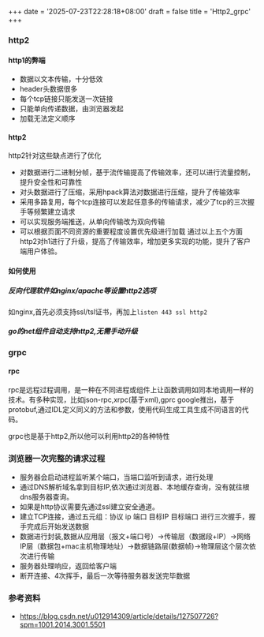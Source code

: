 +++
date = '2025-07-23T22:28:18+08:00'
draft = false
title = 'Http2_grpc'
+++
### http2
#### http1的弊端
* 数据以文本传输，十分低效
* header头数据很多
* 每个tcp链接只能发送一次链接
* 只能单向传递数据，由浏览器发起
* 加载无法定义顺序
#### http2
http2针对这些缺点进行了优化
* 对数据进行二进制分帧，基于流传输提高了传输效率，还可以进行流量控制，提升安全性和可靠性
* 对头数据进行了压缩，采用hpack算法对数据进行压缩，提升了传输效率
* 采用多路复用，每个tcp连接可以发起任意多的传输请求，减少了tcp的三次握手等频繁建立请求
* 可以实现服务端推送，从单向传输改为双向传输
* 可以根据页面不同资源的重要程度设置优先级进行加载
通过以上五个方面http2对h1进行了升级，提高了传输效率，增加更多实现的功能，提升了客户端用户体验。
#### 如何使用
##### 反向代理软件如nginx/apache等设置http2选项
如nginx,首先必须支持ssl/tsl证书，再加上`listen 443 ssl http2`
##### go的net组件自动支持http2,无需手动升级
### grpc
#### rpc
rpc是远程过程调用，是一种在不同进程或组件上让函数调用如同本地调用一样的技术。有多种实现，比如json-rpc,xrpc(基于xml),gprc
google推出，基于protobuf,通过IDL定义同义的方法和参数，使用代码生成工具生成不同语言的代码。

grpc也是基于http2,所以他可以利用http2的各种特性
### 浏览器一次完整的请求过程
* 服务器会启动进程监听某个端口，当端口监听到请求，进行处理
* 通过DNS解析域名拿到目标IP,依次通过浏览器、本地缓存查询，没有就往根dns服务器查询。
* 如果是http协议需要先通过ssl建立安全通道。
* 建立TCP连接，通过五元组：协议 ip 端口 目标IP 目标端口 进行三次握手，握手完成后开始发送数据
* 数据进行封装,数据从应用层（报文+端口号）->传输层（数据段+IP）->网络IP层（数据包+mac主机物理地址）->数据链路层(数据帧)->物理层这个层次依次进行传输
* 服务器处理响应，返回给客户端
* 断开连接、4次挥手，最后一次等待服务器发送完毕数据

### 参考资料
* https://blog.csdn.net/u012914309/article/details/127507726?spm=1001.2014.3001.5501
